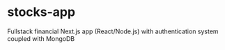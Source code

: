 # stocks-app

Fullstack financial Next.js app (React/Node.js) with authentication system coupled with MongoDB
